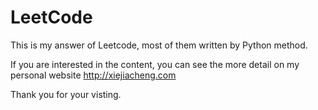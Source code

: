 # LeetCode
This is my answer of Leetcode, most of them written by Python method.

If you are interested in the content, you can see the more detail on my personal website http://xiejiacheng.com

Thank you for your visting.

